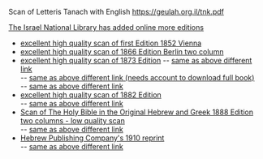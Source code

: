 Scan of Letteris Tanach with English 
https://geulah.org.il/tnk.pdf

[The Israel National Library has added online more editions](https://www.nli.org.il)

- [excellent high quality scan of first Edition 1852 Vienna](https://www.nli.org.il/en/books/NNL_ALEPH002093804/NLI)
- [excellent high quality scan of 1866 Edition Berlin two column](https://www.nli.org.il/en/books/NNL_ALEPH002093770/NLI)
- [excellent high quality scan of 1873 Edition](https://www.nli.org.il/en/books/NNL_ALEPH002093650/NLI)
-- [same as above different link](https://drive.google.com/file/d/1kbnzR-eTDbfzHQr7xEDT6sW3kfORH6K2/view?usp=sharing)<br>
-- [same as above different link (needs account to download full book)](https://babel.hathitrust.org/cgi/pt?id=uc1.a0000013649&view=1up&seq=16)<br>
-- [same as above different link](https://hdl.handle.net/2027/uc1.a0000013649?urlappend=%3Bui=embed)<br>
- [excellent high quality scan of 1882 Edition](https://archive.org/download/b30094264/b30094264.pdf)<br>
-- [same as above different link](https://upload.wikimedia.org/wikipedia/commons/8/80/Letteris-1882.pdf)<br>
- [Scan of The Holy Bible in the Original Hebrew and Greek 1888 Edition two columns - low quality scan](https://upload.wikimedia.org/wikipedia/commons/1/13/Bible-Hebrew-Greek-1888-IA.pdf)<br>
-- [same as above different link](https://archive.org/details/holybibleinorig00lettgoog/holybibleinorig00lettgoog.pdf)<br>
- [Hebrew Publishing Company's 1910 reprint](https://ia802300.us.archive.org/15/items/Letteris_Tanakh/Letteris_Tanakh.pdf)<br>
-- [same as above different link](https://ia800503.us.archive.org/19/items/torahneviimukhe00lett/torahneviimukhe00lett_bw.pdf)<br>
